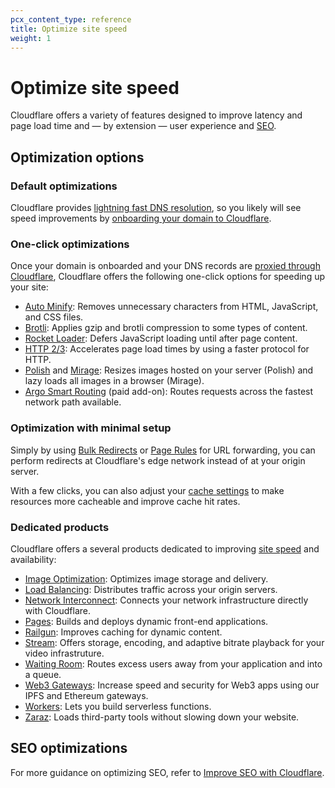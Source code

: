 ```yaml
---
pcx_content_type: reference
title: Optimize site speed
weight: 1
---
```


# Optimize site speed

Cloudflare offers a variety of features designed to improve latency and page load time and — by extension — user experience and [SEO](/fundamentals/get-started/task-guides/improve-seo/).

## Optimization options

### Default optimizations

Cloudflare provides [lightning fast DNS resolution](https://www.cloudflare.com/dns/), so you likely will see speed improvements by [onboarding your domain to Cloudflare](/dns/zone-setups/full-setup/).

### One-click optimizations

Once your domain is onboarded and your DNS records are [proxied through Cloudflare](/dns/manage-dns-records/reference/proxied-dns-records/), Cloudflare offers the following one-click options for speeding up your site:

- [Auto Minify](https://support.cloudflare.com/hc/articles/200168196): Removes unnecessary characters from HTML, JavaScript, and CSS files.
- [Brotli](https://support.cloudflare.com/hc/articles/200168396): Applies gzip and brotli compression to some types of content.
- [Rocket Loader](https://support.cloudflare.com/hc/articles/200168056): Defers JavaScript loading until after page content.
- [HTTP 2/3](https://support.cloudflare.com/hc/articles/200168076): Accelerates page load times by using a faster protocol for HTTP.
- [Polish](/images/polish/) and [Mirage](https://support.cloudflare.com/hc/articles/219178057): Resizes images hosted on your server (Polish) and lazy loads all images in a browser (Mirage).
- [Argo Smart Routing](/argo-smart-routing/) (paid add-on): Routes requests across the fastest network path available.

### Optimization with minimal setup

Simply by using [Bulk Redirects](/rules/url-forwarding/bulk-redirects) or [Page Rules](https://support.cloudflare.com/hc/articles/4729826525965) for URL forwarding, you can perform redirects at Cloudflare's edge network instead of at your origin server.

With a few clicks, you can also adjust your [cache settings](/cache/get-started/) to make resources more cacheable and improve cache hit rates.

### Dedicated products

Cloudflare offers a several products dedicated to improving [site speed](https://www.cloudflare.com/learning/performance/how-website-speed-boosts-seo/) and availability:

- [Image Optimization](/images/): Optimizes image storage and delivery.
- [Load Balancing](/load-balancing/): Distributes traffic across your origin servers.
- [Network Interconnect](/network-interconnect/): Connects your network infrastructure directly with Cloudflare.
- [Pages](/pages/): Builds and deploys dynamic front-end applications.
- [Railgun](/railgun/): Improves caching for dynamic content.
- [Stream](/stream/): Offers storage, encoding, and adaptive bitrate playback for your video infrastruture.
- [Waiting Room](/waiting-room/): Routes excess users away from your application and into a queue.
- [Web3 Gateways](/web3/): Increase speed and security for Web3 apps using our IPFS and Ethereum gateways.
- [Workers](/workers/): Lets you build serverless functions.
- [Zaraz](/zaraz/): Loads third-party tools without slowing down your website.

## SEO optimizations

For more guidance on optimizing SEO, refer to [Improve SEO with Cloudflare](/fundamentals/get-started/task-guides/improve-seo/).